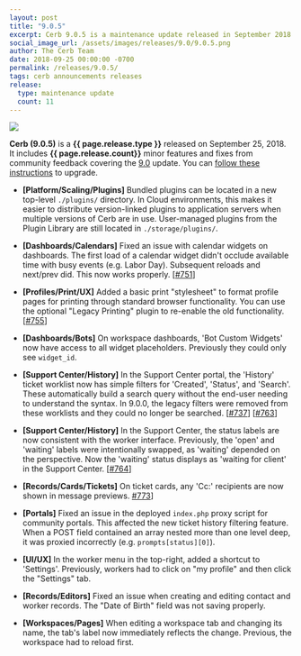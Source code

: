 ```yaml
---
layout: post
title: "9.0.5"
excerpt: Cerb 9.0.5 is a maintenance update released in September 2018 with 11 minor features and fixes from community feedback.
social_image_url: /assets/images/releases/9.0/9.0.5.png
author: The Cerb Team
date: 2018-09-25 00:00:00 -0700
permalink: /releases/9.0.5/
tags: cerb announcements releases
release:
  type: maintenance update
  count: 11
---
```


<div class="cerb-screenshot">
<img src="{{page.social_image_url}}" class="screenshot" style="max-width:500px;">
</div>

**Cerb (9.0.5)** is a **{{ page.release.type }}** released on September 25, 2018. It includes **{{ page.release.count}}** minor features and fixes from community feedback covering the [9.0](/releases/9.0/) update.  You can [follow these instructions](/docs/upgrading/) to upgrade.

* **[Platform/Scaling/Plugins]** Bundled plugins can be located in a new top-level `./plugins/` directory. In Cloud environments, this makes it easier to distribute version-linked plugins to application servers when multiple versions of Cerb are in use. User-managed plugins from the Plugin Library are still located in `./storage/plugins/`.

* **[Dashboards/Calendars]** Fixed an issue with calendar widgets on dashboards. The first load of a calendar widget didn't occlude available time with busy events (e.g. Labor Day). Subsequent reloads and next/prev did. This now works properly. [[#751](https://github.com/jstanden/cerb/issues/751)]

* **[Profiles/Print/UX]** Added a basic print "stylesheet" to format profile pages for printing through standard browser functionality. You can use the optional "Legacy Printing" plugin to re-enable the old functionality. [[#755](https://github.com/jstanden/cerb/issues/755)]

* **[Dashboards/Bots]** On workspace dashboards, 'Bot Custom Widgets' now have access to all widget placeholders. Previously they could only see `widget_id`.

* **[Support Center/History]** In the Support Center portal, the 'History' ticket worklist now has simple filters for 'Created', 'Status', and 'Search'. These automatically build a search query without the end-user needing to understand the syntax. In 9.0.0, the legacy filters were removed from these worklists and they could no longer be searched. [[#737](https://github.com/jstanden/cerb/issues/737)] [[#763](https://github.com/jstanden/cerb/issues/763)]

* **[Support Center/History]** In the Support Center, the status labels are now consistent with the worker interface. Previously, the 'open' and 'waiting' labels were intentionally swapped, as 'waiting' depended on the perspective. Now the 'waiting' status displays as 'waiting for client' in the Support Center. [[#764](https://github.com/jstanden/cerb/issues/764)]

* **[Records/Cards/Tickets]** On ticket cards, any 'Cc:' recipients are now shown in message previews. [#773](https://github.com/jstanden/cerb/issues/773)]

* **[Portals]** Fixed an issue in the deployed `index.php` proxy script for community portals. This affected the new ticket history filtering feature. When a POST field contained an array nested more than one level deep, it was proxied incorrectly (e.g. `prompts[status][0]`).

* **[UI/UX]** In the worker menu in the top-right, added a shortcut to 'Settings'. Previously, workers had to click on "my profile" and then click the "Settings" tab.

* **[Records/Editors]** Fixed an issue when creating and editing contact and worker records. The "Date of Birth" field was not saving properly.

* **[Workspaces/Pages]** When editing a workspace tab and changing its name, the tab's label now immediately reflects the change. Previous, the workspace had to reload first.

